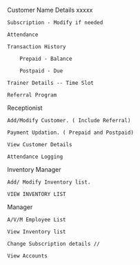 Customer
	Name Details xxxxx

	Subscription - Modify if needed

	Attendance 

	Transaction History

		Prepaid - Balance

		Postpaid - Due

	Trainer Details -- Time Slot

	Referral Program 

Receptionist 
	
	Add/Modify Customer. ( Include Referral)

	Payment Updation. ( Prepaid and Postpaid) 

	View Customer Details

	Attendance Logging


Inventory Manager
	
	Add/ Modify Inventory list.

	VIEW INVENTORY LIST

Manager

	A/V/M Employee List 

	View Inventory list

	Change Subscription details //

	View Accounts 

	